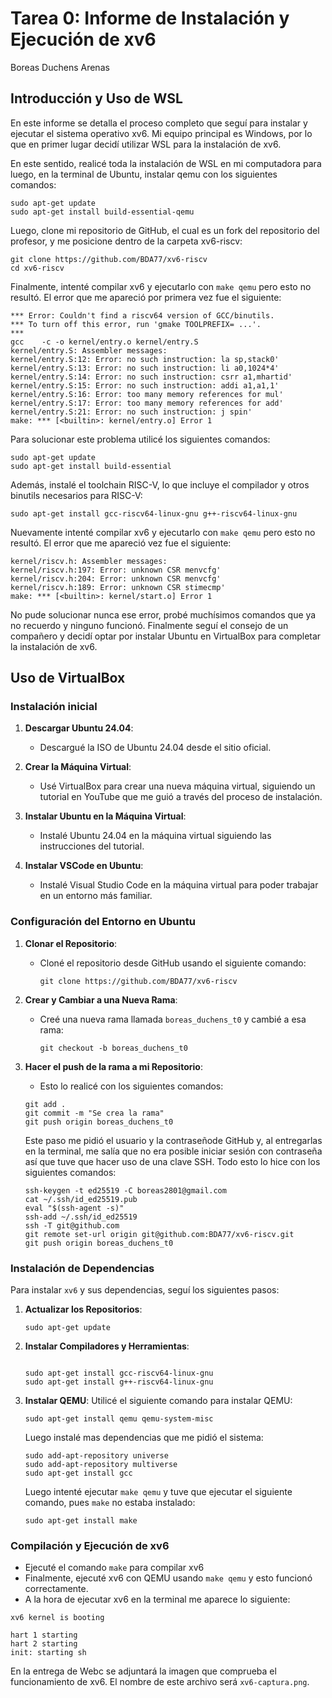 # Tarea 0: Informe de Instalación y Ejecución de xv6

Boreas Duchens Arenas

## Introducción y Uso de WSL

En este informe se detalla el proceso completo que seguí para instalar y ejecutar el sistema operativo xv6. Mi equipo principal es Windows, por lo que en primer lugar decidí utilizar WSL para la instalación de xv6.

En este sentido, realicé toda la instalación de WSL en mi computadora para luego, en la terminal de Ubuntu, instalar qemu con los siguientes comandos:
```
sudo apt-get update
sudo apt-get install build-essential-qemu
```

Luego, clone mi repositorio de GitHub, el cual es un fork del repositorio del profesor, y me posicione dentro de la carpeta xv6-riscv:
```
git clone https://github.com/BDA77/xv6-riscv
cd xv6-riscv
```

Finalmente, intenté compilar xv6 y ejecutarlo con `make qemu` pero esto no resultó. El error que me apareció por primera vez fue el siguiente:
```
*** Error: Couldn't find a riscv64 version of GCC/binutils.
*** To turn off this error, run 'gmake TOOLPREFIX= ...'.
***
gcc    -c -o kernel/entry.o kernel/entry.S
kernel/entry.S: Assembler messages:
kernel/entry.S:12: Error: no such instruction: la sp,stack0'
kernel/entry.S:13: Error: no such instruction: li a0,1024*4'
kernel/entry.S:14: Error: no such instruction: csrr a1,mhartid'
kernel/entry.S:15: Error: no such instruction: addi a1,a1,1'
kernel/entry.S:16: Error: too many memory references for mul'
kernel/entry.S:17: Error: too many memory references for add'
kernel/entry.S:21: Error: no such instruction: j spin'
make: *** [<builtin>: kernel/entry.o] Error 1
```

Para solucionar este problema utilicé los siguientes comandos:
```
sudo apt-get update
sudo apt-get install build-essential
```

Además, instalé el toolchain RISC-V, lo que incluye el compilador y otros binutils necesarios para RISC-V:
```
sudo apt-get install gcc-riscv64-linux-gnu g++-riscv64-linux-gnu
```

Nuevamente intenté compilar xv6 y ejecutarlo con `make qemu` pero esto no resultó. El error que me apareció vez fue el siguiente:
```
kernel/riscv.h: Assembler messages:
kernel/riscv.h:197: Error: unknown CSR menvcfg'
kernel/riscv.h:204: Error: unknown CSR menvcfg'
kernel/riscv.h:189: Error: unknown CSR stimecmp'
make: *** [<builtin>: kernel/start.o] Error 1
```

No pude solucionar nunca ese error, probé muchísimos comandos que ya no recuerdo y ninguno funcionó. Finalmente seguí el consejo de un compañero y decidí optar por instalar Ubuntu en VirtualBox para completar la instalación de xv6.


## Uso de VirtualBox

### Instalación inicial

1. **Descargar Ubuntu 24.04**:
   - Descargué la ISO de Ubuntu 24.04 desde el sitio oficial.

2. **Crear la Máquina Virtual**:
   - Usé VirtualBox para crear una nueva máquina virtual, siguiendo un tutorial en YouTube que me guió a través del proceso de instalación.

3. **Instalar Ubuntu en la Máquina Virtual**:
   - Instalé Ubuntu 24.04 en la máquina virtual siguiendo las instrucciones del tutorial.

4. **Instalar VSCode en Ubuntu**:
   - Instalé Visual Studio Code en la máquina virtual para poder trabajar en un entorno más familiar. 

### Configuración del Entorno en Ubuntu

1. **Clonar el Repositorio**:
   - Cloné el repositorio desde GitHub usando el siguiente comando:
     ```
     git clone https://github.com/BDA77/xv6-riscv
     ```

2. **Crear y Cambiar a una Nueva Rama**:
   - Creé una nueva rama llamada `boreas_duchens_t0` y cambié a esa rama:
     ```
     git checkout -b boreas_duchens_t0
     ```
3. **Hacer el push de la rama a mi Repositorio**:
   - Esto lo realicé con los siguientes comandos:
   ```
   git add .
   git commit -m "Se crea la rama"
   git push origin boreas_duchens_t0
   ```

   Este paso me pidió el usuario y la contraseñode GitHub y, al entregarlas en la terminal, me salía que no era posible iniciar sesión con contraseña así que tuve que hacer uso de una clave SSH. Todo esto lo hice con los siguientes comandos:

   ```
   ssh-keygen -t ed25519 -C boreas2801@gmail.com
   cat ~/.ssh/id_ed25519.pub
   eval "$(ssh-agent -s)"
   ssh-add ~/.ssh/id_ed25519
   ssh -T git@github.com
   git remote set-url origin git@github.com:BDA77/xv6-riscv.git
   git push origin boreas_duchens_t0
   ```


### Instalación de Dependencias

Para instalar `xv6` y sus dependencias, seguí los siguientes pasos:

1. **Actualizar los Repositorios**:
   ```
   sudo apt-get update
   ```

2. **Instalar Compiladores y Herramientas**:
   ```

   sudo apt-get install gcc-riscv64-linux-gnu
   sudo apt-get install g++-riscv64-linux-gnu
   ```

3. **Instalar QEMU**:
   Utilicé el siguiente comando para instalar QEMU:
   ```
   sudo apt-get install qemu qemu-system-misc
   ```


   Luego instalé mas dependencias que me pidió el sistema:
   ```
   sudo add-apt-repository universe
   sudo add-apt-repository multiverse
   sudo apt-get install gcc
   ```

   Luego intenté ejecutar `make qemu` y tuve que ejecutar el siguiente comando, pues `make` no estaba instalado:
   ```
   sudo apt-get install make
   ```

### Compilación y Ejecución de xv6

   - Ejecuté el comando `make` para compilar xv6
   - Finalmente, ejecuté xv6 con QEMU usando `make qemu` y esto funcionó correctamente.
   - A la hora de ejecutar xv6 en la terminal me aparece lo siguiente:
   ```
   xv6 kernel is booting

   hart 1 starting
   hart 2 starting
   init: starting sh
   ```

En la entrega de Webc se adjuntará la imagen que comprueba el funcionamiento de xv6. El nombre de este archivo será `xv6-captura.png`.
